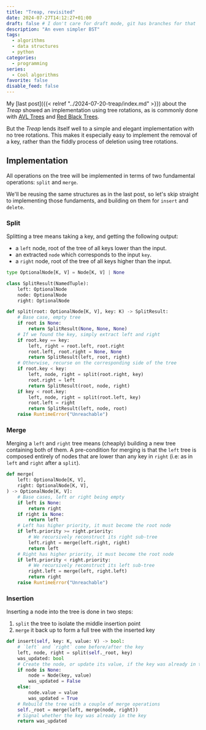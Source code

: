 ```yaml
---
title: "Treap, revisited"
date: 2024-07-27T14:12:27+01:00
draft: false # I don't care for draft mode, git has branches for that
description: "An even simpler BST"
tags:
  - algorithms
  - data structures
  - python
categories:
  - programming
series:
  - Cool algorithms
favorite: false
disable_feed: false
---
```


My [last post]({{< relref "../2024-07-20-treap/index.md" >}}) about the _Treap_
showed an implementation using tree rotations, as is commonly done with [AVL
Trees][avl] and [Red Black Trees][rb].

But the _Treap_ lends itself well to a simple and elegant implementation with no
tree rotations. This makes it especially easy to implement the removal of a key,
rather than the fiddly process of deletion using tree rotations.

[avl]: https://en.wikipedia.org/wiki/AVL_tree
[rb]: https://en.wikipedia.org/wiki/Red%E2%80%93black_tree

<!--more-->

## Implementation

All operations on the tree will be implemented in terms of two fundamental
operations: `split` and `merge`.

We'll be reusing the same structures as in the last post, so let's skip straight
to implementing those fundaments, and building on them for `insert` and
`delete`.

### Split

Splitting a tree means taking a key, and getting the following output:

* a `left` node, root of the tree of all keys lower than the input.
* an extracted `node` which corresponds to the input `key`.
* a `right` node, root of the tree of all keys higher than the input.

```python
type OptionalNode[K, V] = Node[K, V] | None

class SplitResult(NamedTuple):
    left: OptionalNode
    node: OptionalNode
    right: OptionalNode

def split(root: OptionalNode[K, V], key: K) -> SplitResult:
    # Base case, empty tree
    if root is None:
        return SplitResult(None, None, None)
    # If we found the key, simply extract left and right
    if root.key == key:
        left, right = root.left, root.right
        root.left, root.right = None, None
        return SplitResult(left, root, right)
    # Otherwise, recurse on the corresponding side of the tree
    if root.key < key:
        left, node, right = split(root.right, key)
        root.right = left
        return SplitResult(root, node, right)
    if key < root.key:
        left, node, right = split(root.left, key)
        root.left = right
        return SplitResult(left, node, root)
    raise RuntimeError("Unreachable")
```

### Merge

Merging a `left` and `right` tree means (cheaply) building a new tree containing
both of them. A pre-condition for merging is that the `left` tree is composed
entirely of nodes that are lower than any key in `right` (i.e: as in `left` and
`right` after a `split`).

```python
def merge(
    left: OptionalNode[K, V],
    right: OptionalNode[K, V],
) -> OptionalNode[K, V]:
    # Base cases, left or right being empty
    if left is None:
        return right
    if right is None:
        return left
    # Left has higher priority, it must become the root node
    if left.priority >= right.priority:
        # We recursively reconstruct its right sub-tree
        left.right = merge(left.right, right)
        return left
    # Right has higher priority, it must become the root node
    if left.priority < right.priority:
        # We recursively reconstruct its left sub-tree
        right.left = merge(left, right.left)
        return right
    raise RuntimeError("Unreachable")
```

### Insertion

Inserting a node into the tree is done in two steps:

1. `split` the tree to isolate the middle insertion point
2. `merge` it back up to form a full tree with the inserted key

```python
def insert(self, key: K, value: V) -> bool:
    # `left` and `right` come before/after the key
    left, node, right = split(self._root, key)
    was_updated: bool
    # Create the node, or update its value, if the key was already in the tree
    if node is None:
        node = Node(key, value)
        was_updated = False
    else:
        node.value = value
        was_updated = True
    # Rebuild the tree with a couple of merge operations
    self._root = merge(left, merge(node, right))
    # Signal whether the key was already in the key
    return was_updated
```
